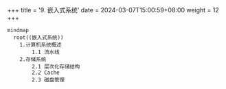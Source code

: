 +++
title = '9. 嵌入式系统'
date = 2024-03-07T15:00:59+08:00
weight = 12
+++

```mermaid
mindmap
  root((嵌入式系统))
    1.计算机系统概述
        1.1 流水线
    2.存储系统
        2.1 层次化存储结构
        2.2 Cache
        2.3 磁盘管理
```